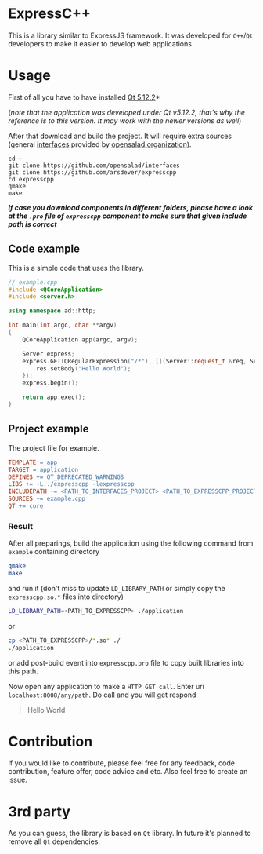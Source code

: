 # ExpressC++

This is a library similar to ExpressJS framework. It was developed for
`C++`/`Qt` developers to make it easier to develop web applications.

# Usage

First of all you have to have installed [Qt 5.12.2](http://download.qt.io/official_releases/qt/5.12/5.12.2/)*

(*note that the application was developed under Qt v5.12.2, that's why the reference is to this version. It may work with the newer versions as well*)

After that download and build the project. It will require extra sources (general [interfaces](https://github.com/opensalad/interfaces) provided by [opensalad organization](https://github.com/opensalad)).
```
cd ~
git clone https://github.com/opensalad/interfaces
git clone https://github.com/arsdever/expresscpp
cd expresscpp
qmake
make
```

*__If case you download components in different folders, please have a look at the `.pro` file of `expresscpp` component to make sure that given include path is correct__*

## Code example

This is a simple code that uses the library.

``` c++
// example.cpp
#include <QCoreApplication>
#include <server.h>

using namespace ad::http;

int main(int argc, char **argv)
{
    QCoreApplication app(argc, argv);

    Server express;
    express.GET(QRegularExpression("/*"), [](Server::request_t &req, Server::response_t &res) {
        res.setBody("Hello World");
    });
    express.begin();

    return app.exec();
}
```

## Project example

The project file for example.

``` makefile
TEMPLATE = app
TARGET = application
DEFINES += QT_DEPRECATED_WARNINGS
LIBS += -L../expresscpp -lexpresscpp
INCLUDEPATH += <PATH_TO_INTERFACES_PROJECT> <PATH_TO_EXPRESSCPP_PROJECT>
SOURCES += example.cpp
QT += core
```

### Result

After all preparings, build the application using the following command from `example` containing directory
``` bash
qmake
make
```
and run it (don't miss to update `LD_LIBRARY_PATH` or simply copy the `expresscpp.so.*` files into directory)
``` bash
LD_LIBRARY_PATH=<PATH_TO_EXPRESSCPP> ./application
```
or
``` bash
cp <PATH_TO_EXPRESSCPP>/*.so* ./
./application
```
or add post-build event into `expresscpp.pro` file to copy built libraries into this path.

Now open any application to make a `HTTP GET call`. Enter uri `localhost:8008/any/path`. Do call and you will get respond
> Hello World

# Contribution

If you would like to contribute, please feel free for any feedback, code contribution, feature offer, code advice and etc. Also feel free to create an issue.

# 3rd party

As you can guess, the library is based on `Qt` library. In future it's planned to remove all `Qt` dependencies.